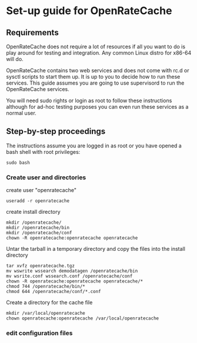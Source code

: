 # Set-up guide for OpenRateCache #

## Requirements ##
OpenRateCache does not require a lot of resources if all you want to do 
is play around for testing and integration. Any common Linux distro
for x86-64 will do.

OpenRateCache contains two web services and does not come with rc.d 
or sysctl scripts to start them up. It is up to you to decide 
how to run these services. This guide assumes you are going
to use supervisord to run the OpenRateCache services.

You will need sudo rights or login as root to follow these instructions
although for ad-hoc testing purposes you can even run these services as
a normal user.

## Step-by-step proceedings ##

The instructions assume you are logged in as root or you have opened
a bash shell with root privileges:
```
sudo bash
```

### Create user and directories ###

create user "openratecache"
```
useradd -r openratecache
```

create install directory
```
mkdir /openratecache/
mkdir /openratecache/bin
mkdir /openratecache/conf
chown -R openratecache:openratecache openratecache
```

Untar the tarball in a temporary directory and copy 
the files into the install directory

```
tar xvfz openratecache.tgz
mv wswrite wssearch demodatagen /openratecache/bin
mv wsrite.conf wssearch.conf /openratecache/conf
chown -R openratecache:openratecache openratecache/*
chmod 744 /openratecache/bin/*
chmod 644 /openratecache/conf/*.conf
```

Create a directory for the cache file
```
mkdir /var/local/openratecache
chown openratecache:openratecache /var/local/openratecache
```
### edit configuration files ###

